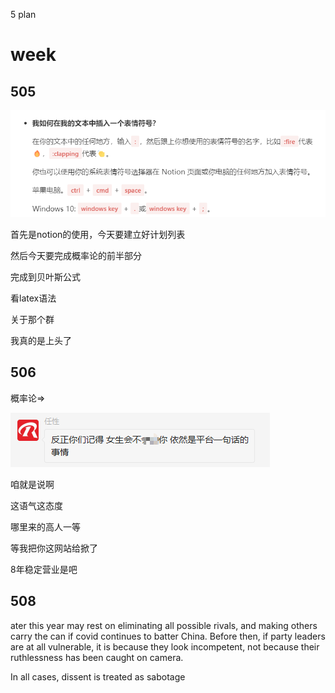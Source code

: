 5 plan 

# week

## 505 

![image-20220505131223287](https://raw.githubusercontent.com/RNCHEN/photo-326/master/blogImg/image-20220505131223287.png)

首先是notion的使用，今天要建立好计划列表

然后今天要完成概率论的前半部分

完成到贝叶斯公式 

看latex语法

关于那个群

我真的是上头了

## 506 

概率论=>

![image-20220506160631606](https://raw.githubusercontent.com/RNCHEN/photo-326/master/blogImg/image-20220506160631606.png)

咱就是说啊

这语气这态度

哪里来的高人一等

等我把你这网站给掀了

8年稳定营业是吧

## 508 

ater this year may rest on eliminating all possible rivals, and making others carry the can if covid continues to batter China. Before then, if party leaders are at all vulnerable, it is because they look incompetent, not because their ruthlessness has been caught on camera.

 In all cases, dissent is treated as sabotage